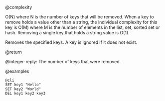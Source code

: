 @complexity

O(N) where N is the number of keys that will be removed. When a key to remove
holds a value other than a string, the individual complexity for this key is
O(M) where M is the number of elements in the list, set, sorted set or hash.
Removing a single key that holds a string value is O(1).

Removes the specified keys.  A key is ignored if it does not exist.

@return

@integer-reply: The number of keys that were removed.

@examples

    @cli
    SET key1 "Hello"
    SET key2 "World"
    DEL key1 key2 key3

